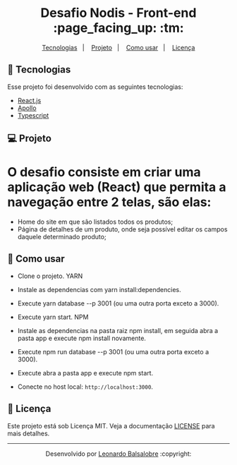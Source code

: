 <p align="center">
	<h1 align="center">Desafio Nodis - Front-end :page_facing_up: :tm:</h1>
</p>

<p align="center">
  <a href="#-Tecnologias">Tecnologias</a>&nbsp;&nbsp;&nbsp;|&nbsp;&nbsp;&nbsp;
  <a href="#-Projeto">Projeto</a>&nbsp;&nbsp;&nbsp;|&nbsp;&nbsp;&nbsp;
  <a href="#-Como-usar">Como usar</a>&nbsp;&nbsp;&nbsp;|&nbsp;&nbsp;&nbsp;
  <a href="#memo-Licença">Licença</a>
</p>


## 🚀 Tecnologias

Esse projeto foi desenvolvido com as seguintes tecnologias:

- [React.js](https://pt-br.reactjs.org/)
- [Apollo](apollographql.com/docs/)
- [Typescript](https://www.typescriptlang.org/)

## 💻 Projeto

# O desafio consiste em criar uma aplicação web (React) que permita a navegação entre 2 telas, são elas:

- Home do site em que são listados todos os produtos;
- Página de detalhes de um produto, onde seja possível editar os campos daquele determinado produto;


## 🤔 Como usar 

- Clone o projeto.
 YARN
- Instale as dependencias com yarn install:dependencies.
- Execute yarn database --p 3001 (ou uma outra porta exceto a 3000).
- Execute yarn start.
 NPM
- Instale as dependencias na pasta raiz npm install, em seguida abra a pasta app e execute npm install novamente.
- Execute npm run database --p 3001 (ou uma outra porta exceto a 3000).
- Execute abra a pasta app e execute npm start.

- Conecte no host local: `http://localhost:3000`.

## :memo: Licença

Este projeto está sob Licença MIT. Veja a documentação [LICENSE](LICENSE) para mais detalhes.

---

<p align="center">Desenvolvido por <a href="https://www.linkedin.com/in/leonardo-balsalobre/">Leonardo Balsalobre</a> :copyright:
